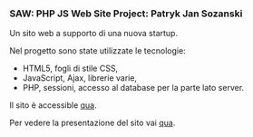 ### SAW: PHP JS Web Site Project: Patryk Jan Sozanski

Un sito web a supporto di una nuova startup.

Nel progetto sono state utilizzate le tecnologie:
- HTML5, fogli di stile CSS,
- JavaScript, Ajax, librerie varie,
- PHP, sessioni, accesso al database per la parte lato server.

Il sito è accessible [qua](https://webdev19.dibris.unige.it/~S5089822/SAW/main/home/index.php).

Per vedere la presentazione del sito vai [qua](https://github.com/PatrykJanSozanski/SAW/blob/main/PJS_presentazione_SAW.pdf).
